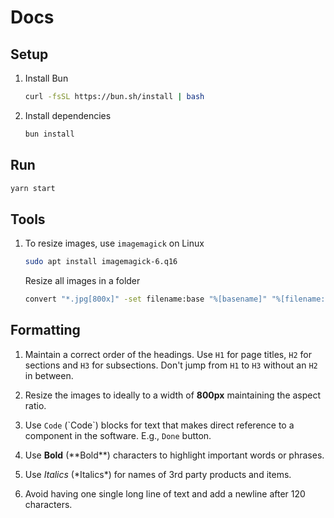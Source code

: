 # Docs

## Setup

1. Install Bun
    ```bash
    curl -fsSL https://bun.sh/install | bash
    ```

2. Install dependencies
    
    ```bash
    bun install
    ```

## Run

```bash
yarn start
```

## Tools

1. To resize images, use `imagemagick` on Linux
    
    ```bash
    sudo apt install imagemagick-6.q16
    ```

    Resize all images in a folder

    ```bash
    convert "*.jpg[800x]" -set filename:base "%[basename]" "%[filename:base].jpg"
    ```

## Formatting

1. Maintain a correct order of the headings. Use `H1` for page titles, `H2` for sections and `H3` for subsections. Don't
   jump from `H1` to `H3` without an `H2` in between.

2. Resize the images to ideally to a width of **800px** maintaining the aspect ratio.

3. Use `Code` (\`Code\`) blocks for text that makes direct reference to a component in the software. E.g., `Done`
   button.

4. Use **Bold** (\*\*Bold\*\*) characters to highlight important words or phrases.

5. Use *Italics* (\*Italics\*) for names of 3rd party products and items.

6. Avoid having one single long line of text and add a newline after 120 characters.
